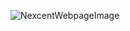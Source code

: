 ![NexcentWebpageImage](https://github.com/user-attachments/assets/67b48139-c75d-40dc-999a-8a59b3c8c5de)
